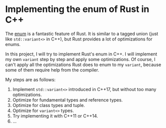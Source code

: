 # Implementing the enum of Rust in C++

The [enum](https://doc.rust-lang.org/book/ch06-01-defining-an-enum.html) is a fantastic feature of Rust. It is similar to a tagged union (just like `std::variant<>` in C++), but Rust provides a lot of optimizations for enums.

In this project, I will try to implement Rust's enum in C++. I will implement my own `variant` step by step and apply some optimizations. Of course, I can't apply all the optimizations Rust does to enum to my `variant`, because some of them require help from the compiler.

My steps are as follows:

1. Implement `std::variant<>` introduced in C++17, but without too many optimizations.
2. Optimize for fundamental types and reference types.
3. Optimize for class types and tuple.
4. Optimize for `variant<>` types.
5. Try implementing it with C++11 or C++14.
6. ...